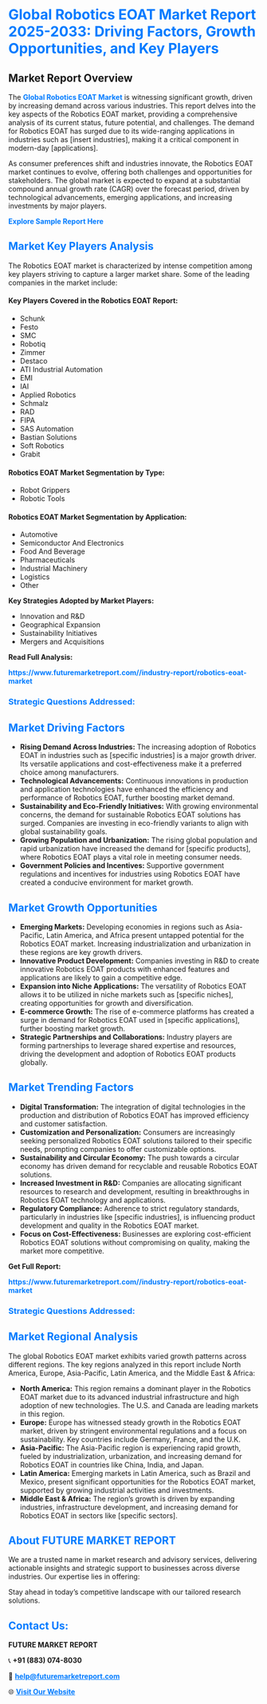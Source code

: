 <h1 style="color: #007BFF;">Global Robotics EOAT Market Report 2025-2033: Driving Factors, Growth Opportunities, and Key Players</h1>

<section id="overview">
<h2>Market Report Overview</h2>
<p>The <a href="https://www.futuremarketreport.com//industry-report/robotics-eoat-market" style="color: #007BFF; text-decoration: none;"><strong>Global Robotics EOAT Market</strong></a> is witnessing significant growth, driven by increasing demand across various industries. This report delves into the key aspects of the Robotics EOAT market, providing a comprehensive analysis of its current status, future potential, and challenges. The demand for Robotics EOAT has surged due to its wide-ranging applications in industries such as [insert industries], making it a critical component in modern-day [applications].</p>
<p>As consumer preferences shift and industries innovate, the Robotics EOAT market continues to evolve, offering both challenges and opportunities for stakeholders. The global market is expected to expand at a substantial compound annual growth rate (CAGR) over the forecast period, driven by technological advancements, emerging applications, and increasing investments by major players.</p>
</section>

<section id="overview">
<p><a href="https://www.futuremarketreport.com//request-sample/reportId=46551" style="color: #007BFF; text-decoration: none;"><strong>Explore Sample Report Here</strong></a></p>
</section>

<section id="key-players">
<h2 style="color: #007BFF;">Market Key Players Analysis</h2>
<p>The Robotics EOAT market is characterized by intense competition among key players striving to capture a larger market share. Some of the leading companies in the market include:</p>
<h4>Key Players Covered in the Robotics EOAT Report:</h4>
<ul><li>Schunk</li><li>Festo</li><li>SMC</li><li>Robotiq</li><li>Zimmer</li><li>Destaco</li><li>ATI Industrial Automation</li><li>EMI</li><li>IAI</li><li>Applied Robotics</li><li>Schmalz</li><li>RAD</li><li>FIPA</li><li>SAS Automation</li><li>Bastian Solutions</li><li>Soft Robotics</li><li>Grabit</li></ul>
<h4>Robotics EOAT Market Segmentation by Type:</h4>
<ul><li>Robot Grippers</li><li>Robotic Tools</li></ul>

<h4>Robotics EOAT Market Segmentation by Application:</h4>
<ul><li>Automotive</li><li>Semiconductor And Electronics</li><li>Food And Beverage</li><li>Pharmaceuticals</li><li>Industrial Machinery</li><li>Logistics</li><li>Other</li></ul>
<p><strong>Key Strategies Adopted by Market Players:</strong></p>
<ul>
<li>Innovation and R&D</li>
<li>Geographical Expansion</li>
<li>Sustainability Initiatives</li>
<li>Mergers and Acquisitions</li>
</ul>
</section>

<section>
<p><strong>Read Full Analysis: </strong></p><a href="https://www.futuremarketreport.com//industry-report/robotics-eoat-market" style="color: #007BFF; text-decoration: none;"><strong>https://www.futuremarketreport.com//industry-report/robotics-eoat-market</strong></a>
<h3 style="color: #007BFF;">Strategic Questions Addressed:</h3>
</section>

<section id="driving-factors">
<h2 style="color: #007BFF;">Market Driving Factors</h2>
<ul>
<li><strong>Rising Demand Across Industries:</strong> The increasing adoption of Robotics EOAT in industries such as [specific industries] is a major growth driver. Its versatile applications and cost-effectiveness make it a preferred choice among manufacturers.</li>
<li><strong>Technological Advancements:</strong> Continuous innovations in production and application technologies have enhanced the efficiency and performance of Robotics EOAT, further boosting market demand.</li>
<li><strong>Sustainability and Eco-Friendly Initiatives:</strong> With growing environmental concerns, the demand for sustainable Robotics EOAT solutions has surged. Companies are investing in eco-friendly variants to align with global sustainability goals.</li>
<li><strong>Growing Population and Urbanization:</strong> The rising global population and rapid urbanization have increased the demand for [specific products], where Robotics EOAT plays a vital role in meeting consumer needs.</li>
<li><strong>Government Policies and Incentives:</strong> Supportive government regulations and incentives for industries using Robotics EOAT have created a conducive environment for market growth.</li>
</ul>
</section>

<section id="growth-opportunities">
<h2 style="color: #007BFF;">Market Growth Opportunities</h2>
<ul>
<li><strong>Emerging Markets:</strong> Developing economies in regions such as Asia-Pacific, Latin America, and Africa present untapped potential for the Robotics EOAT market. Increasing industrialization and urbanization in these regions are key growth drivers.</li>
<li><strong>Innovative Product Development:</strong> Companies investing in R&D to create innovative Robotics EOAT products with enhanced features and applications are likely to gain a competitive edge.</li>
<li><strong>Expansion into Niche Applications:</strong> The versatility of Robotics EOAT allows it to be utilized in niche markets such as [specific niches], creating opportunities for growth and diversification.</li>
<li><strong>E-commerce Growth:</strong> The rise of e-commerce platforms has created a surge in demand for Robotics EOAT used in [specific applications], further boosting market growth.</li>
<li><strong>Strategic Partnerships and Collaborations:</strong> Industry players are forming partnerships to leverage shared expertise and resources, driving the development and adoption of Robotics EOAT products globally.</li>
</ul>
</section>

<section id="trending-factors">
<h2 style="color: #007BFF;">Market Trending Factors</h2>
<ul>
<li><strong>Digital Transformation:</strong> The integration of digital technologies in the production and distribution of Robotics EOAT has improved efficiency and customer satisfaction.</li>
<li><strong>Customization and Personalization:</strong> Consumers are increasingly seeking personalized Robotics EOAT solutions tailored to their specific needs, prompting companies to offer customizable options.</li>
<li><strong>Sustainability and Circular Economy:</strong> The push towards a circular economy has driven demand for recyclable and reusable Robotics EOAT solutions.</li>
<li><strong>Increased Investment in R&D:</strong> Companies are allocating significant resources to research and development, resulting in breakthroughs in Robotics EOAT technology and applications.</li>
<li><strong>Regulatory Compliance:</strong> Adherence to strict regulatory standards, particularly in industries like [specific industries], is influencing product development and quality in the Robotics EOAT market.</li>
<li><strong>Focus on Cost-Effectiveness:</strong> Businesses are exploring cost-efficient Robotics EOAT solutions without compromising on quality, making the market more competitive.</li>
</ul>
</section>

<section>
<p><strong>Get Full Report: </strong></p><a href="https://www.futuremarketreport.com//industry-report/robotics-eoat-market" style="color: #007BFF; text-decoration: none;"><strong>https://www.futuremarketreport.com//industry-report/robotics-eoat-market</strong></a>
<h3 style="color: #007BFF;">Strategic Questions Addressed:</h3>
</section>


<section id="regional-analysis">
<h2 style="color: #007BFF;">Market Regional Analysis</h2>
<p>The global Robotics EOAT market exhibits varied growth patterns across different regions. The key regions analyzed in this report include North America, Europe, Asia-Pacific, Latin America, and the Middle East & Africa:</p>
<ul>
<li><strong>North America:</strong> This region remains a dominant player in the Robotics EOAT market due to its advanced industrial infrastructure and high adoption of new technologies. The U.S. and Canada are leading markets in this region.</li>
<li><strong>Europe:</strong> Europe has witnessed steady growth in the Robotics EOAT market, driven by stringent environmental regulations and a focus on sustainability. Key countries include Germany, France, and the U.K.</li>
<li><strong>Asia-Pacific:</strong> The Asia-Pacific region is experiencing rapid growth, fueled by industrialization, urbanization, and increasing demand for Robotics EOAT in countries like China, India, and Japan.</li>
<li><strong>Latin America:</strong> Emerging markets in Latin America, such as Brazil and Mexico, present significant opportunities for the Robotics EOAT market, supported by growing industrial activities and investments.</li>
<li><strong>Middle East & Africa:</strong> The region’s growth is driven by expanding industries, infrastructure development, and increasing demand for Robotics EOAT in sectors like [specific sectors].</li>
</ul>
</section>

<footer>
<h2 style="color: #007BFF;">About FUTURE MARKET REPORT</h2>
<p>We are a trusted name in market research and advisory services, delivering actionable insights and strategic support to businesses across diverse industries. Our expertise lies in offering:</p>

<p>Stay ahead in today’s competitive landscape with our tailored research solutions.</p>

<h2 style="color: #007BFF;">Contact Us:</h2>
<p><strong>FUTURE MARKET REPORT</strong></p>
<p>📞 <strong>+91 (883) 074-8030</strong></p>
<p>📧 <strong><a href="mailto:help@futuremarketreport.com" style="color: #007BFF;">help@futuremarketreport.com</a></strong></p>
<p>🌐 <strong><a href="https://www.futuremarketreport.com/" style="color: #007BFF;">Visit Our Website</a></strong></p>
</footer>